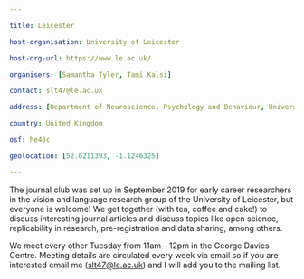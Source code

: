 ```yaml
---

title: Leicester 

host-organisation: University of Leicester 

host-org-url: https://www.le.ac.uk/ 

organisers: [Samantha Tyler, Tami Kalsi] 

contact: slt47@le.ac.uk 

address: [Department of Neuroscience, Psychology and Behaviour, University of Leicester, University Road, LE1 7RH, Leicester] 

country: United Kingdom

osf: he48c

geolocation: [52.6211393, -1.1246325]

---
```


The journal club was set up in September 2019 for early career researchers in the vision and language research group of the University of Leicester, but everyone is welcome!  We get together (with tea, coffee and cake!) to discuss interesting journal articles and discuss topics like open science, replicability in research, pre-registration and data sharing, among others. 

We meet every other Tuesday from 11am - 12pm in the George Davies Centre. Meeting details are circulated every week via email so if you are interested email me ([slt47@le.ac.uk](mailto:slt47@le.ac.uk)) and I will add you to the mailing list.
